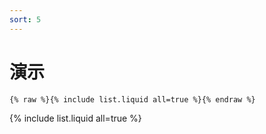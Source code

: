 ```yaml
---
sort: 5
---
```


# 演示

```
{% raw %}{% include list.liquid all=true %}{% endraw %}
```

{% include list.liquid all=true %}
